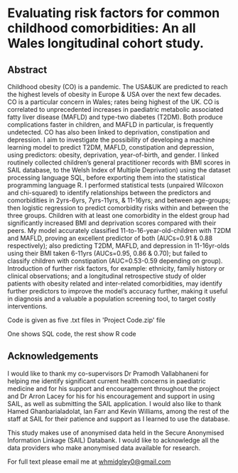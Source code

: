 # Evaluating risk factors for common childhood comorbidities: An all Wales longitudinal cohort study.

## Abstract
Childhood obesity (CO) is a pandemic. The USA&UK are predicted to reach the highest levels of obesity in Europe & USA over the next few decades. CO is a particular concern in Wales; rates being highest of the UK. CO is correlated to unprecedented increases in paediatric metabolic associated fatty liver disease (MAFLD) and type-two diabetes (T2DM). Both produce complications faster in children, and MAFLD in particular, is frequently undetected. CO has also been linked to deprivation, constipation and depression. I aim to investigate the possibility of developing a machine learning model to predict T2DM, MAFLD, constipation and depression, using predictors: obesity, deprivation, year-of-birth, and gender. I linked routinely collected children’s general practitioner records with BMI scores in SAIL database, to the Welsh Index of Multiple Deprivation) using the dataset processing language SQL, before exporting them into the statistical programming language R. I performed statistical tests (unpaired Wilcoxon and chi-squared) to identify relationships between the predictors and comorbidities in 2yrs-6yrs, 7yrs-11yrs, & 11-16yrs; and between age-groups; then logistic regression to predict comorbidity risks within and between the three groups. Children with at least one comorbidity in the eldest group had significantly increased BMI and deprivation scores compared with their peers. My model accurately classified 11-to-16-year-old-children with T2DM and MAFLD, proving an excellent predictor of both (AUCs=0.91 & 0.88 respectively); also predicting T2DM, MAFLD, and depression in 11-16yr-olds using their BMI taken 6-11yrs (AUCs=0.95, 0.86 & 0.70); but failed to classify children with constipation (AUC=0.53-0.59 depending on group). Introduction of further risk factors, for example: ethnicity, family history or clinical observations; and a longitudinal retrospective study of older patients with obesity related and inter-related comorbidities, may identify further predictors to improve the model’s accuracy further, making it useful in diagnosis and a valuable a population screening tool, to target costly interventions.

Code is given as five .txt files in 'Project Code.zip' file

One shows SQL code, the rest show R code

## Acknowledgements
I would like to thank my co-supervisors Dr Pramodh Vallabhaneni for helping me identify significant current health concerns in paediatric medicine and for his support and encouragement throughout the project and Dr Arron Lacey for his for his encouragement and support in using SAIL, as well as submitting the SAIL application. I would also like to thank Hamed Ghanbarialadolat, Ian Farr and Kevin Williams, among the rest of the staff at SAIL for their patience and support as I learned to use the database.

This study makes use of anonymised data held in the Secure Anonymised Information Linkage (SAIL) Databank. I would like to acknowledge all the data providers who make anonymised data available for research.

For full text please email me at whmidgley0@gmail.com
